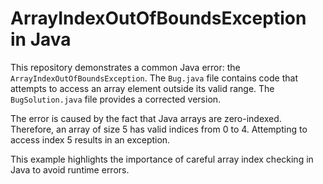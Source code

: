 # ArrayIndexOutOfBoundsException in Java

This repository demonstrates a common Java error: the `ArrayIndexOutOfBoundsException`.  The `Bug.java` file contains code that attempts to access an array element outside its valid range.  The `BugSolution.java` file provides a corrected version.

The error is caused by the fact that Java arrays are zero-indexed. Therefore, an array of size 5 has valid indices from 0 to 4.  Attempting to access index 5 results in an exception.

This example highlights the importance of careful array index checking in Java to avoid runtime errors.